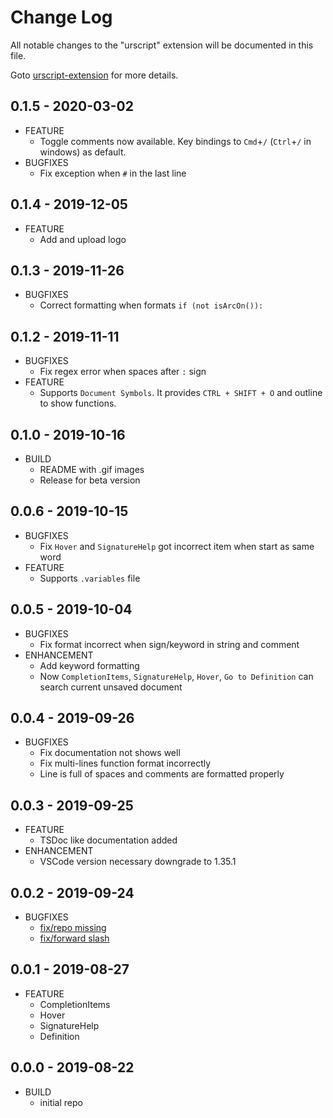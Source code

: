 # Change Log
All notable changes to the "urscript" extension will be documented in this file.

Goto [urscript-extension](https://github.com/ahernguo/urscript-extension) for more details.

## 0.1.5 - 2020-03-02
* FEATURE
  * Toggle comments now available. Key bindings to `Cmd`+`/` (`Ctrl`+`/` in windows) as default.
* BUGFIXES
  * Fix exception when `#` in the last line

## 0.1.4 - 2019-12-05
* FEATURE
  * Add and upload logo

## 0.1.3 - 2019-11-26
* BUGFIXES
  * Correct formatting when formats `if (not isArcOn()):`

## 0.1.2 - 2019-11-11
* BUGFIXES
  * Fix regex error when spaces after `:` sign
* FEATURE
  * Supports `Document Symbols`. It provides `CTRL + SHIFT + O` and outline to show functions.

## 0.1.0 - 2019-10-16
* BUILD
  * README with .gif images
  * Release for beta version

## 0.0.6 - 2019-10-15
* BUGFIXES
  * Fix `Hover` and `SignatureHelp` got incorrect item when start as same word
* FEATURE
  * Supports `.variables` file


## 0.0.5 - 2019-10-04
* BUGFIXES
  * Fix format incorrect when sign/keyword in string and comment
* ENHANCEMENT
  * Add keyword formatting
  * Now `CompletionItems`, `SignatureHelp`, `Hover`, `Go to Definition` can search current unsaved document

## 0.0.4 - 2019-09-26
* BUGFIXES
  * Fix documentation not shows well
  * Fix multi-lines function format incorrectly
  * Line is full of spaces and comments are formatted properly

## 0.0.3 - 2019-09-25
* FEATURE
  * TSDoc like documentation added
* ENHANCEMENT
  * VSCode version necessary downgrade to 1.35.1

## 0.0.2 - 2019-09-24
* BUGFIXES
  * [fix/repo missing](https://github.com/ahernguo/urscript-extension/pull/2)
  * [fix/forward slash](https://github.com/ahernguo/urscript-extension/pull/3)

## 0.0.1 - 2019-08-27
* FEATURE
  * CompletionItems
  * Hover
  * SignatureHelp
  * Definition

## 0.0.0 - 2019-08-22
* BUILD
  * initial repo